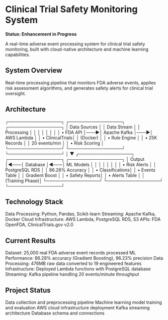 # Clinical Trial Safety Monitoring System

**Status: Enhancement in Progress**

A real-time adverse event processing system for clinical trial safety monitoring, built with cloud-native architecture and machine learning capabilities.

## System Overview

Real-time processing pipeline that monitors FDA adverse events, applies risk assessment algorithms, and generates safety alerts for clinical trial oversight.

## Architecture

┌─────────────────┐    ┌─────────────────┐    ┌─────────────────┐
│   Data Sources  │    │   Data Stream   │    │   Processing    │
│                 │    │                 │    │                 │
│ • FDA API       │───▶│ Apache Kafka    │───▶│ AWS Lambda      │
│ • ClinicalTrials│    │ (Docker)        │    │ • Rule Engine   │
│ • 25K Records   │    │ 20 events/min   │    │ • Risk Scoring  │
└─────────────────┘    └─────────────────┘    └─────────────────┘
                                                        │
                                                        ▼
┌─────────────────┐    ┌─────────────────┐    ┌─────────────────┐
│     Output      │◀───│    Database     │◀───│   ML Models     │
│                 │    │                 │    │                 │
│ • Risk Alerts   │    │ PostgreSQL RDS  │    │ 86.28% Accuracy │
│ • Classifications│    │ • Events Table  │    │ Gradient Boost  │
│ • Safety Reports│    │ • Alerts Table  │    │ (Training Phase)│
└─────────────────┘    └─────────────────┘    └─────────────────┘

## Technology Stack
Data Processing: Python, Pandas, Scikit-learn
Streaming: Apache Kafka, Docker
Cloud Infrastructure: AWS Lambda, PostgreSQL RDS, S3
APIs: FDA OpenFDA, ClinicalTrials.gov v2.0

## Current Results

Dataset: 25,000 real FDA adverse event records processed
ML Performance: 86.28% accuracy (Gradient Boosting), 96.23% precision
Data Processing: 476MB raw data converted to 19 engineered features
Infrastructure: Deployed Lambda functions with PostgreSQL database
Streaming: Kafka pipeline handling 20 events/minute throughput

## Project Status

Data collection and preprocessing pipeline
Machine learning model training and evaluation
AWS cloud infrastructure deployment
Kafka streaming architecture
Database schema and connections